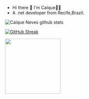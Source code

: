 
 - Hi there 👋 I'm Caíque👨‍💻
 - A .net developer from Recife,Brazil.


![Caíque Neves github stats](https://github-readme-stats.vercel.app/api?username=caiqueves&show_icons=true&title_color=fff&icon_color=79ff97&text_color=9f9f9f&bg_color=151515)

[![GitHub Streak](https://github-readme-streak-stats.herokuapp.com/?user=caiqueves&theme=dark)](https://git.io/streak-stats)

<img height="180em" src="https://github-readme-stats.vercel.app/api/top-langs/?username=caiqueves&layout=compact&langs_count=12&theme=dracula"/>

